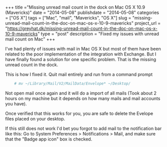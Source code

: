 +++
title ="Missing unread mail count in the dock on Mac OS X 10.9 (Mavericks)"
date = "2014-05-08"
publishdate = "2014-05-08"
categories = ["OS X"]
tags = ["Mac", "mail", "Mavericks", "OS X"]
slug = "missing-unread-mail-count-in-the-doc-on-mac-os-x-10-9-mavericks"
project_url = "https://greyhat.dk/missing-unread-mail-count-in-the-doc-on-mac-os-x-10-9-mavericks"
type = "post"
description = "Fixed my issues with unread mail count on Mac"
+++

I've had plenty of issues with mail in Mac OS X but most of them have
been related to the poor implementation of the integration with
Exchange. But I have finally found a solution for one specific problem.
That is the missing unread count in the dock.

This is how I fixed it. Quit mail entirely and run from a command prompt

```sh
    # mv ~/Library/Mail/V2/MailData/Envelope* ~/Desktop/
```

Not open mail once again and it will do a import of all mails (Took
about 2 hours on my machine but it depends on how many mails and mail
accounts you have).

Once verified that this works for you, you are safe to delete the
Evelope files placed on your desktop.

If this still does not work I'd bet you forgot to add mail to the
notification bar like this: Go to System Preferences > Notifications >
Mail, and make sure that the "Badge app icon" box is checked.
